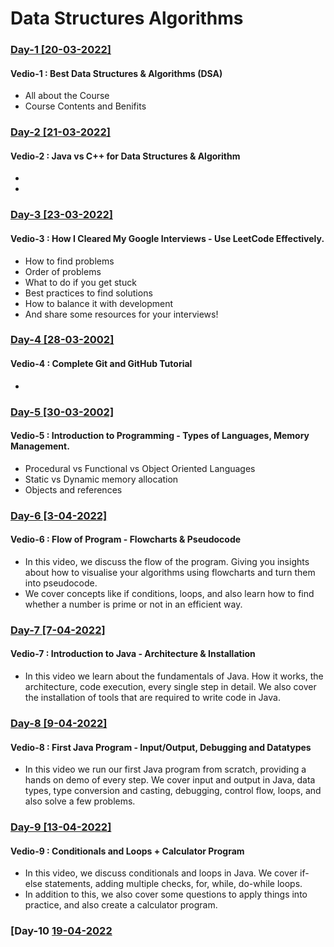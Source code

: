 # Data Structures Algorithms

### [Day-1 [20-03-2022]](https://www.youtube.com/watch?v=rZ41y93P2Qo&list=PL9gnSGHSqcnr_DxHsP7AW9ftq0AtAyYqJ&index=1&ab_channel=KunalKushwaha) 
#### Vedio-1 : Best Data Structures & Algorithms (DSA) 

- All about the Course
- Course Contents and Benifits 

### [Day-2 [21-03-2022]](https://www.youtube.com/watch?v=Nckx9qMy_kw&list=PL9gnSGHSqcnr_DxHsP7AW9ftq0AtAyYqJ&index=2&ab_channel=KunalKushwaha) 
#### Vedio-2 : Java vs C++ for Data Structures & Algorithm

-
-

### [Day-3 [23-03-2022]](https://www.youtube.com/watch?v=waGfV-IoOt8&list=PL9gnSGHSqcnr_DxHsP7AW9ftq0AtAyYqJ&index=3&ab_channel=KunalKushwaha) 
#### Vedio-3 : How I Cleared My Google Interviews - Use LeetCode Effectively.

- How to find problems
- Order of problems
- What to do if you get stuck
- Best practices to find solutions
- How to balance it with development
- And share some resources for your interviews!


### [Day-4 [28-03-2002]](https://www.youtube.com/watch?v=apGV9Kg7ics&list=PL9gnSGHSqcnr_DxHsP7AW9ftq0AtAyYqJ&index=4&ab_channel=KunalKushwaha)
#### Vedio-4 : Complete Git and GitHub Tutorial

-

### [Day-5 [30-03-2002]](https://www.youtube.com/watch?v=wn49bJOYAZM&list=PL9gnSGHSqcnr_DxHsP7AW9ftq0AtAyYqJ&index=5&ab_channel=KunalKushwaha)
#### Vedio-5 : Introduction to Programming - Types of Languages, Memory Management.

- Procedural vs Functional vs Object Oriented Languages
- Static vs Dynamic memory allocation
- Objects and references

### [Day-6 [3-04-2022]](https://www.youtube.com/watch?v=lhELGQAV4gg&list=PL9gnSGHSqcnr_DxHsP7AW9ftq0AtAyYqJ&index=6&ab_channel=KunalKushwaha)
#### Vedio-6 : Flow of Program - Flowcharts & Pseudocode

- In this video, we discuss the flow of the program. Giving you insights about how to visualise your algorithms using flowcharts and turn them into pseudocode.
- We cover concepts like if conditions, loops, and also learn how to find whether a number is prime or not in an efficient way.

### [Day-7 [7-04-2022]](https://www.youtube.com/watch?v=4EP8YzcN0hQ&list=PL9gnSGHSqcnr_DxHsP7AW9ftq0AtAyYqJ&index=7&ab_channel=KunalKushwaha)
#### Vedio-7 : Introduction to Java - Architecture & Installation

- In this video we learn about the fundamentals of Java. How it works, the architecture, code execution, every single step in detail. We also cover the installation of tools that are required to write code in Java.

### [Day-8 [9-04-2022]](https://www.youtube.com/watch?v=TAtrPoaJ7gc&list=PL9gnSGHSqcnr_DxHsP7AW9ftq0AtAyYqJ&index=8&ab_channel=KunalKushwaha)
#### Vedio-8 : First Java Program - Input/Output, Debugging and Datatypes

- In this video we run our first Java program from scratch, providing a hands on demo of every step.
We cover input and output in Java, data types, type conversion and casting, debugging, control flow, loops, and also solve a few problems.

### [Day-9 [13-04-2022]](https://www.youtube.com/watch?v=ldYLYRNaucM&list=PL9gnSGHSqcnr_DxHsP7AW9ftq0AtAyYqJ&index=9&ab_channel=KunalKushwaha)
#### Vedio-9 : Conditionals and Loops + Calculator Program

- In this video, we discuss conditionals and loops in Java. We cover if-else statements, adding multiple checks, for, while, do-while loops.
- In addition to this, we also cover some questions to apply things into practice, and also create a calculator program.

### [Day-10 [19-04-2022]()
